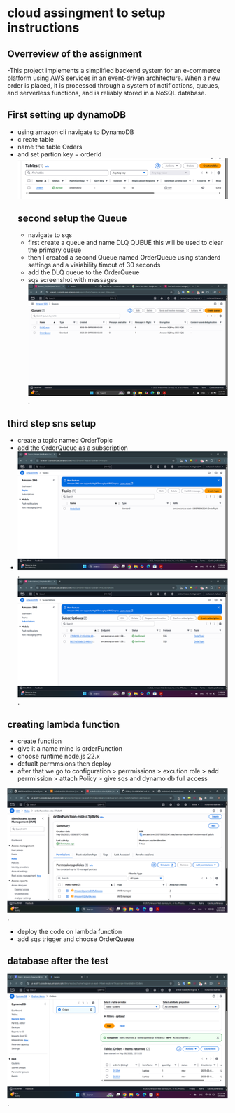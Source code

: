 # cloud assingment to setup instructions

## Overreview of the assignment
-This project implements a simplified backend system for an e-commerce platform using AWS services in an event-driven architecture. When a new order is placed, it is processed through a system of notifications, queues, and serverless functions, and is reliably stored in a NoSQL database.
## First setting up dynamoDB
- using amazon cli navigate to DynamoDB
- c reate table 
- name the table Orders
- and set partion key = orderId
![Alt text](dynamo.png)
  ## second setup the Queue
  - navigate to sqs
  - first create a queue and name DLQ QUEUE this will be used to clear the primary queue
  - then I created a second Queue named OrderQueue using standerd settings and a visiability timout of 30 seconds
  - add the DLQ queue to the OrderQueue
  - sqs screenshot with messages 
![Alt text](sqs.png).
## third step sns setup
- create a topic named OrderTopic
- add the OrderQueue as a subscription
- ![Alt text](topic.png).
![Alt text](subscription.png).
## creating lambda function
- create function
- give it a name mine is orderFunction
- choose runtime node.js 22.x
- defualt permmsions then deploy
- after that we go to configuration > perrmissions > excution role > add perrmission > attach Policy > give sqs and dynamo db full access

![Alt text](image.png).

- deploy the code on lambda function
- add sqs trigger and choose OrderQueue

## database after the test 

![Alt text](database.png).









